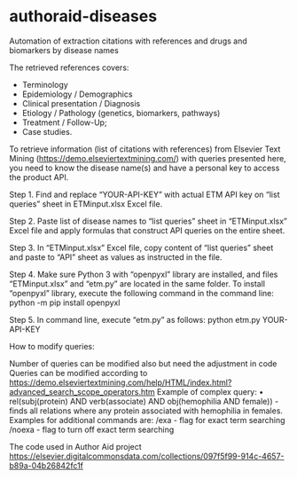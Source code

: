 # authoraid-diseases
Automation of extraction citations with references and drugs and biomarkers by disease names 

The retrieved references covers: 
-	Terminology
-	Epidemiology / Demographics
-	Clinical presentation / Diagnosis 
-	Etiology / Pathology (genetics, biomarkers, pathways) 
-	Treatment / Follow-Up; 
-	Case studies.

To retrieve information (list of citations with references) from Elsevier Text Mining (https://demo.elseviertextmining.com/) with queries presented here, you need to know the disease name(s) and have a personal key to access the product API. 

Step 1.
Find and replace “YOUR-API-KEY” with actual ETM API key on “list queries” sheet in ETMinput.xlsx Excel file.

Step 2.
Paste list of disease names to “list queries” sheet in “ETMinput.xlsx” Excel file and apply formulas that construct API queries on the entire sheet.

Step 3.
In “ETMinput.xlsx” Excel file, copy content of “list queries” sheet and paste to “API” sheet as values as instructed in the file.

Step 4.
Make sure Python 3 with “openpyxl” library are installed, and files “ETMinput.xlsx” and “etm.py” are located in the same folder. To install “openpyxl” library, execute the following command in the command line:
python -m pip install openpyxl

Step 5.
In command line, execute “etm.py” as follows:
python etm.py YOUR-API-KEY

How to modify queries:

Number of queries can be modified also but need the adjustment in code
Queries can be modified according to https://demo.elseviertextmining.com/help/HTML/index.html?advanced_search_scope_operators.htm
Example of complex query:
•	rel(subj(protein) AND verb(associate) AND obj(hemophilia AND female)) - finds all relations where any protein associated with hemophilia in females. 
Examples for additional commands are:
/exa - flag for exact term searching
/noexa - flag to turn off exact term searching

The code used in Author Aid project https://elsevier.digitalcommonsdata.com/collections/097f5f99-914c-4657-b89a-04b26842fc1f

